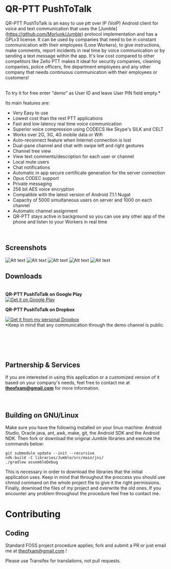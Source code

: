 QR-PTT PushToTalk
=======

QR-PTT PushToTalk is an easy to use ptt over IP (VoIP) Android client for voice and text communication that uses the [Jumble] (https://github.com/Morlunk/Jumble) protocol implementation and has a GPLv3 license. It can be used by companies that need to be in constant communication with their employees (Lone Workers), to give instructions, make comments, report incidents in real time by voice communication or by sending a text message within the app. It's low cost compared to other competitors like Zello PTT makes it ideal for security companies, cleaning companies, police officers, fire department employees and any other company that needs continuous communication with their employees or customers!

<br/>To try it for free enter "demo" as User ID and leave User PIN field empty.*

Its main features are:
- Very Easy to use
- Lowest cost than the rest PTT applications
- Fast and low latency real time voice communication
- Superior voice compression using CODECS like Skype's SILK and CELT
- Works over 2G, 3G, 4G mobile data or Wifi
- Auto-reconnect feature when Internet connection is lost
- Dual-pane channel and chat with swipe left and right gestures
- Channel tree view
- View text comments/description for each user or channel
- Local mute users
- Chat notifications
- Automatic in app secure certificate generation for the server connection
- Opus CODEC support
- Private messaging
- 256 bit AES voice encryption
- Compatible with the latest version of Android 7.1.1 Nugat
- Capacity of 5000 simultaneous users on server and 1000 on each channel
- Automatic channel assignment
- QR-PTT stays active in background so you can use any other app of the phone and listen to your Workers in real time
<br />


Screenshots
---------------------
![Alt text](https://lh3.googleusercontent.com/nwebABvFzlRV1xIDKBEeVnnSbZD_dFUfcLice1J3HSJBJ1MXyYTS3GEF_c-_XIiTXFU=h400-rw "Optional title1") ![Alt text](https://lh3.googleusercontent.com/BzedgAWLHVwCtFyB8QI94XLFDq9Ip4RlGJGcBhbZ64U9tH1uWbV0pS14QR1bNvuD3Baf=h400-rw "Optional title2") 
![Alt text](https://lh3.googleusercontent.com/VnlCirO71n56qk9oqKdIHU9145zY00vCVKeGnhuA9x48NeG_LRqwly6eKEWvhFR4g3F0=h400-rw "Optional title3") ![Alt text](https://lh3.googleusercontent.com/Yf2u-e4LhKOoFL0msajz6BLq31Twdi0vODvkl0rZ4NZ7Pj--o95H_42_jfeuaYAI7NQ=h400-rw "Optional title4")
![Alt text](https://lh3.googleusercontent.com/HMOqNl-MK1hNUbYjCtBR-h2nCtyckvcSTa10h6bY3vjZMmvhHQKHncl0Jtv4AMs8meQ=h400-rw "Optional title5")





Downloads
---------------------
<br />
<strong>QR-PTT PushToTalk on Google Play</strong>
<br />
<a href="https://play.google.com/store/apps/details?id=com.terracom.qrpttbeta.free&hl=en">
  <img alt="Get it on Google Play" src="https://developer.android.com/images/brand/en_generic_rgb_wo_45.png" />
</a>

<br />

<strong>QR-PTT PushToTalk on Dropbox </strong>

<a href="https://dl.dropboxusercontent.com/u/25024443/QR-PTT PushToTalk.apk">
  <img alt="Get it from my personal Dropbox" src="https://cf.dropboxstatic.com/static/images/index/logo-vflme-Gvg.png" />
</a>

<br/>
*Keep in mind that any communication through the demo channel is public. 

<br/><br/>
<br/>
Partnership & Services
---------------------
If you are interested in using this application or a customized version of it based on your company's needs, feel free to contact me at <b>theofxam@gmail.com</b> for more information.
<br/>
<br/>
<br/>


Building on GNU/Linux
---------------------

Make sure you have the following installed on your linux machine: Android Studio, Oracle java,
ant, awk, make, git, the Android SDK and the Android NDK. Then fork or download the original Jumble libraries and execute the commands below:

    git submodule update --init --recursive
    ndk-build -C libraries/Jumble/src/main/jni/
    ./gradlew assembleDebug

This is necessary in order to download the libraries that the initial application uses.
Keep in mind that throughout the proccess you should use chmod command on the whole project file
to give it the right permissions. Finally, download the files of my project and overwrite the old
ones. If you encounter any problem throughout the procedure feel free to contact me.


Contributing	
============

Coding
------

Standard FOSS project procedure applies; fork and submit a PR or just email me at theofxam@gmail.com !

Please use Transifex for translations, not pull requests.
